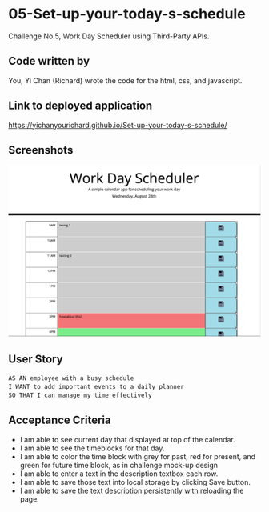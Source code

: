 # 05-Set-up-your-today-s-schedule
Challenge No.5, Work Day Scheduler using Third-Party APIs. 

## Code written by
You, Yi Chan  (Richard) wrote the code for the html, css, and javascript. 

## Link to deployed application
https://yichanyourichard.github.io/Set-up-your-today-s-schedule/


## Screenshots
![screenshots of the deployed page](./assets/images/screenshot-1.png)

## User Story

```md
AS AN employee with a busy schedule
I WANT to add important events to a daily planner
SO THAT I can manage my time effectively
```

## Acceptance Criteria

- I am able to see current day that displayed at top of the calendar.
- I am able to see the timeblocks for that day.
- I am able to color the time block with grey for past, red for present, and green for future time block, as in challenge mock-up design
- I am able to enter a text in the description textbox each row.
- I am able to save those text into local storage by clicking Save button.
- I am able to save the text description persistently with reloading the page.






